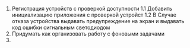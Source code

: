
1. Регистрация устройств с проверкой доступности
1.1 Добавить инициализацию приложения с проверкой устройст
1.2 В Случае отказа устройства выдавать предупреждение на экран и выдавать код ошибки сигнальным светодиодом
2. Придумать как организовать работу с фоновыми задачами
3. 